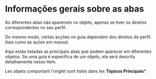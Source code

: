 Informações gerais sobre as abas
===========================

As diferentes abas não aparecem no objeto, apenas se tiver os direitos correspondentes no seu perfil.

Do mesmo modo, certas acções no guia dependem dos direitos do perfil (tais como as ações em massa).

Aqui estão listadas as principais abas que podem aparecer em diferentes objetos.
Se uma guia é específica de um objeto, ela será descrita detalhamente nesse item.

Les objets comportant l'onglet sont listés dans les **Tópicos Principais***.
